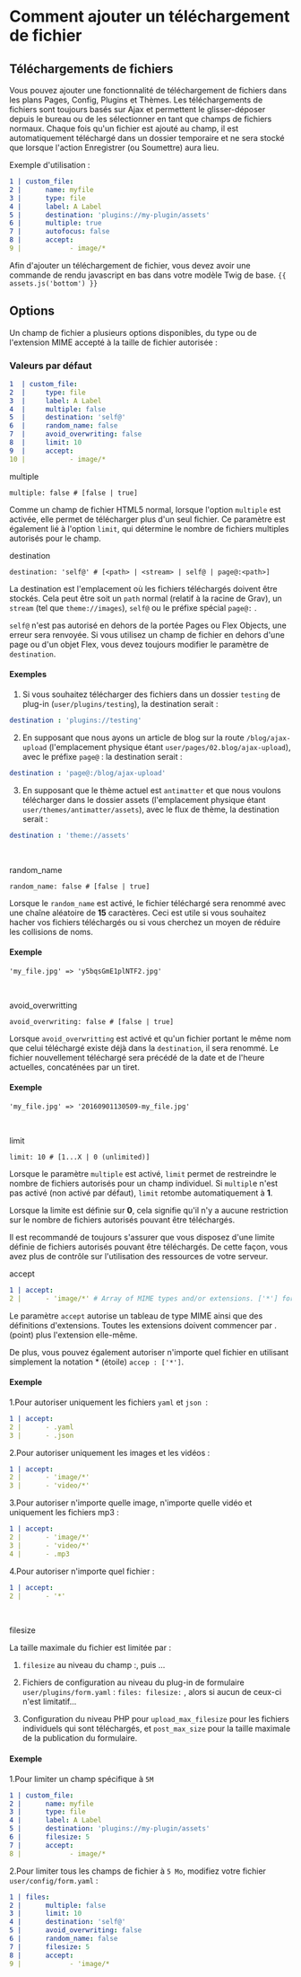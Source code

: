<h1 class="rem">Comment ajouter un téléchargement de fichier</h1>

<h2 id="Téléchargements de fichiers">Téléchargements de fichiers
<a href="#Téléchargements de fichiers" class="toc-anchor after"></a></h2>

Vous pouvez ajouter une fonctionnalité de téléchargement de fichiers dans les plans Pages, Config, Plugins et Thèmes. Les téléchargements de fichiers sont toujours basés sur Ajax et permettent le glisser-déposer depuis le bureau ou de les sélectionner en tant que champs de fichiers normaux. Chaque fois qu'un fichier est ajouté au champ, il est automatiquement téléchargé dans un dossier temporaire et ne sera stocké que lorsque l'action Enregistrer (ou Soumettre) aura lieu.

Exemple d'utilisation :

```yaml
1 | custom_file:
2 |      name: myfile
3 |      type: file
4 |      label: A Label
5 |      destination: 'plugins://my-plugin/assets'
6 |      multiple: true
7 |      autofocus: false
8 |      accept:
9 |            - image/*
```

<div class="notice note">
Afin d'ajouter un téléchargement de fichier, vous devez avoir une commande de rendu javascript en bas dans votre modèle Twig de base. <code>{{ assets.js('bottom') }}</code>
</div>

<h2 id="Options">Options
<a href="#Options" class="toc-anchor after"></a></h2>

Un champ de fichier a plusieurs options disponibles, du type ou de l'extension MIME accepté à la taille de fichier autorisée :

<h3 id="Valeurs par défaut">Valeurs par défaut
<a href="#Valeurs par défaut" class="toc-anchor after"></a></h3>

```yaml
1  | custom_file:
2  |     type: file
3  |     label: A Label
4  |     multiple: false
5  |     destination: 'self@'
6  |     random_name: false
7  |     avoid_overwriting: false
8  |     limit: 10
9  |     accept:
10 |           - image/*
```

<id class="code-gras">multiple
<a href="#multiple" class="toc-anchor after"></a></id>

    multiple: false # [false | true]

Comme un champ de fichier HTML5 normal, lorsque l'option `multiple` est activée, elle permet de télécharger plus d'un seul fichier. Ce paramètre est également lié à l'option `limit`, qui détermine le nombre de fichiers multiples autorisés pour le champ.
<br>

<id class="code-gras">destination
<a href="#destination" class="toc-anchor after"></a></id>

    destination: 'self@' # [<path> | <stream> | self@ | page@:<path>]

La destination est l'emplacement où les fichiers téléchargés doivent être stockés. Cela peut être soit un `path` normal (relatif à la racine de Grav), un `stream` (tel que `theme://images`), `self@` ou le préfixe spécial `page@:` .

<div class="notice info">
<code>self@</code> n'est pas autorisé en dehors de la portée Pages ou Flex Objects, une erreur sera renvoyée. Si vous utilisez un champ de fichier en dehors d'une page ou d'un objet Flex, vous devez toujours modifier le paramètre de <code>destination</code>.
</div>

<h4 id="Exemples">Exemples
<a href="#Exemples" class="toc-anchor after"></a></h4>

   1. Si vous souhaitez télécharger des fichiers dans un dossier `testing` de plug-in (`user/plugins/testing`), la destination serait :

```yaml
destination : 'plugins://testing'
```

   2. En supposant que nous ayons un article de blog sur la route `/blog/ajax-upload` (l'emplacement physique étant `user/pages/02.blog/ajax-upload`), avec le préfixe `page@` : la destination serait :

```yaml
destination : 'page@:/blog/ajax-upload'
```

   3. En supposant que le thème actuel est `antimatter` et que nous voulons télécharger dans le dossier assets (l'emplacement physique étant `user/themes/antimatter/assets`), avec le flux de thème, la destination serait :

```yaml
destination : 'theme://assets'
```
<br>

<id class="code-gras">random_name
<a href="#random_name" class="toc-anchor after"></a></id>

    random_name: false # [false | true]

Lorsque le `random_name` est activé, le fichier téléchargé sera renommé avec une chaîne aléatoire de **15** caractères. Ceci est utile si vous souhaitez hacher vos fichiers téléchargés ou si vous cherchez un moyen de réduire les collisions de noms.

<h4 id="Exemple2">Exemple
<a href="#Exemple2" class="toc-anchor after"></a></h4>

    'my_file.jpg' => 'y5bqsGmE1plNTF2.jpg'
<br>

<id class="code-gras">avoid_overwritting
<a href="#avoid_overwritting" class="toc-anchor after"></a></id>

    avoid_overwriting: false # [false | true]

Lorsque `avoid_overwritting` est activé et qu'un fichier portant le même nom que celui téléchargé existe déjà dans la `destination`, il sera renommé. Le fichier nouvellement téléchargé sera précédé de la date et de l'heure actuelles, concaténées par un tiret.

<h4 id="Exemple3">Exemple
<a href="#Exemple3" class="toc-anchor after"></a></h4>

    'my_file.jpg' => '20160901130509-my_file.jpg'
<br>

<id class="code-gras">limit
<a href="#limit" class="toc-anchor after"></a></id>

    limit: 10 # [1...X | 0 (unlimited)]

Lorsque le paramètre `multiple` est activé, `limit` permet de restreindre le nombre de fichiers autorisés pour un champ individuel. Si `multipl`e n'est pas activé (non activé par défaut),  `limit` retombe automatiquement à **1**.

Lorsque la limite est définie sur **0**, cela signifie qu'il n'y a aucune restriction sur le nombre de fichiers autorisés pouvant être téléchargés.

<div class="notice info">
Il est recommandé de toujours s'assurer que vous disposez d'une limite définie de fichiers autorisés pouvant être téléchargés. De cette façon, vous avez plus de contrôle sur l'utilisation des ressources de votre serveur.
</div>

<id class="code-gras">accept
<a href="#accept" class="toc-anchor after"></a></id>

```yaml
1 | accept:
2 |      - 'image/*' # Array of MIME types and/or extensions. ['*'] for allowing any file. .
```

Le paramètre `accept` autorise un tableau de type MIME ainsi que des définitions d'extensions. Toutes les extensions doivent commencer par . (point) plus l'extension elle-même.

De plus, vous pouvez également autoriser n'importe quel fichier en utilisant simplement la notation * (étoile) `accep : ['*']`.

<h4 id="Exemple4">Exemple
<a href="#Exemple4" class="toc-anchor after"></a></h4>

1.Pour autoriser uniquement les fichiers `yaml` et `json `:

```yaml
1 | accept:
2 |      - .yaml
3 |      - .json
```

2.Pour autoriser uniquement les images et les vidéos :

```yaml
1 | accept:
2 |      - 'image/*'
3 |      - 'video/*'
```

3.Pour autoriser n'importe quelle image, n'importe quelle vidéo et uniquement les fichiers mp3 :

```yaml
1 | accept:
2 |      - 'image/*'
3 |      - 'video/*'
4 |      - .mp3
```

4.Pour autoriser n'importe quel fichier :

```yaml
1 | accept:
2 |      - '*'
```
 <br>
 
<id class="code-gras">filesize
<a href="#filesize" class="toc-anchor after"></a></id>

La taille maximale du fichier est limitée par :

1. `filesize` au niveau du champ :, puis ...

2. Fichiers de configuration au niveau du plug-in de formulaire `user/plugins/form.yaml` : `files: filesize:` , alors si aucun de ceux-ci n'est limitatif...

3. Configuration du niveau PHP pour `upload_max_filesize` pour les fichiers individuels qui sont téléchargés, et `post_max_size` pour la taille maximale de la publication du formulaire.

<h4 id="Exemple5">Exemple
<a href="#Exemple5" class="toc-anchor after"></a></h4>

1.Pour limiter un champ spécifique à `5M`

```yaml
1 | custom_file:
2 |      name: myfile
3 |      type: file
4 |      label: A Label
5 |      destination: 'plugins://my-plugin/assets'
6 |      filesize: 5
7 |      accept:
8 |            - image/*
```

2.Pour limiter tous les champs de fichier à `5 Mo`, modifiez votre fichier `user/config/form.yaml` :

```yaml
1 | files:
2 |      multiple: false
3 |      limit: 10
4 |      destination: 'self@'
5 |      avoid_overwriting: false
6 |      random_name: false
7 |      filesize: 5
8 |      accept:
9 |            - 'image/*
```
   
